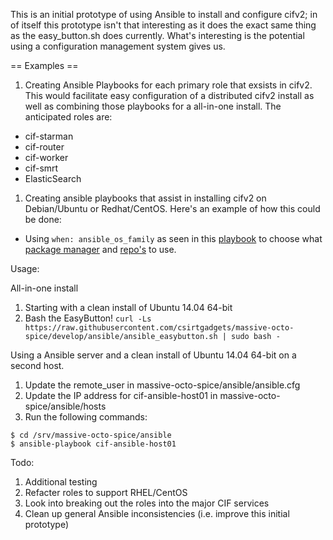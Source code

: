 This is an initial prototype of using Ansible to install and configure cifv2; in of itself
this prototype isn't that interesting as it does the exact same thing as the
easy_button.sh does currently. What's interesting is the potential using a configuration
management system gives us.

== Examples ==

1. Creating Ansible Playbooks for each primary role that exsists in cifv2. This would
facilitate easy configuration of a distributed cifv2 install as well as combining those
playbooks for a all-in-one install. The anticipated roles are:
 * cif-starman
 * cif-router
 * cif-worker
 * cif-smrt
 * ElasticSearch
1. Creating ansible playbooks that assist in installing cifv2 on Debian/Ubuntu or
Redhat/CentOS. Here's an example of how this could be done:
 * Using ```when: ansible_os_family``` as seen in this [playbook](https://github.com/geerlingguy/ansible-role-postfix/blob/master/tasks/main.yml) to choose what [package manager](http://docs.ansible.com/ansible/yum_module.html) and [repo's](https://www.elastic.co/guide/en/elasticsearch/reference/1.4/setup-repositories.html) to use.

Usage:

All-in-one install

1. Starting with a clean install of Ubuntu 14.04 64-bit
1. Bash the EasyButton!
```curl -Ls https://raw.githubusercontent.com/csirtgadgets/massive-octo-spice/develop/ansible/ansible_easybutton.sh | sudo bash -```

Using a Ansible server and a clean install of Ubuntu 14.04 64-bit on a second host.

1. Update the remote_user in massive-octo-spice/ansible/ansible.cfg
1. Update the IP address for cif-ansible-host01 in massive-octo-spice/ansible/hosts
1. Run the following commands:
```
$ cd /srv/massive-octo-spice/ansible
$ ansible-playbook cif-ansible-host01
```

Todo:

1. Additional testing
1. Refacter roles to support RHEL/CentOS
1. Look into breaking out the roles into the major CIF services
1. Clean up general Ansible inconsistencies (i.e. improve this initial prototype)
